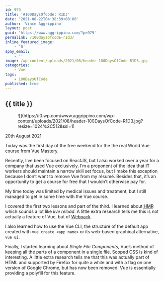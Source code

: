 ```yaml
---
id: 979
title: '#100DaysOfCode: R1D3'
date: '2021-08-22T04:38:39+08:00'
author: 'Vince Aggrippino'
layout: post
guid: 'https://www.aggrippino.com/?p=979'
permalink: /100daysofcode-r1d3/
inline_featured_image:
    - '0'
spay_email:
    - ''
image: /wp-content/uploads/2021/08/header-100DaysOfCode-R1D3.jpg
categories:
    - Vue
tags:
    - 100DaysOfCode
published: true
---
```

## {{ title }}
<figure class="wp-block-image size-large">![](https://i0.wp.com/www.aggrippino.com/wp-content/uploads/2021/08/header-100DaysOfCode-R1D3.jpg?resize=1024%2C512&ssl=1)</figure>20th August 2021

Today was the first day of the free weekend for the the real World Vue course from Vue Mastery.

Recently, I’ve been focused on ReactJS, but I also worked over a year for a company that used Vue exclusively. I’m a proponent of the idea that IT workers should maintain a narrow skill set focus, but I make this exception because I don’t want to remove Vue from my résumé. Besides that, it’s an opportunity to get a course for free that I wouldn’t otherwise pay for.

My time today was limited by medical issues and treatment, but I still managed to get in some time with the Vue course.

I covered the first two lessons and part of the third. I learned about <abbr title="Hot Module Replacement">HMR</abbr> which sounds a lot like *live reload*. A little extra research tells me this is not actually a feature of Vue, but of [Webpack](https://webpack.js.org/).

I also learned how to use the Vue CLI, the structure of the default app created with `vue create <app name>` or its web-based graphical alternative, `vue ui`.

Finally, I started learning about *Single File Components*, Vue’s method of keeping all the parts of a component in a single file. Scoped CSS is kind of interesting. A little extra research tells me that this was actually part of HTML and supported by Firefox for quite a while and with a flag on one version of Google Chrome, but has now been removed. Vue is essentially providing a polyfill for this feature.